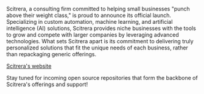 Scitrera, a consulting firm committed to helping small businesses "punch above their weight class,"
is proud to announce its official launch. Specializing in custom automation, machine learning, and artificial
intelligence (AI) solutions, Scitrera provides niche businesses with the tools to grow and compete with larger companies
by leveraging advanced technologies. What sets Scitrera apart is its commitment to delivering truly personalized
solutions that fit the unique needs of each business, rather than repackaging generic offerings.

[Scitrera's website](https://www.scitrera.com  "Click here to go to Scitrera's website!")

Stay tuned for incoming open source repositories that form the backbone of Scitrera's offerings and support!
